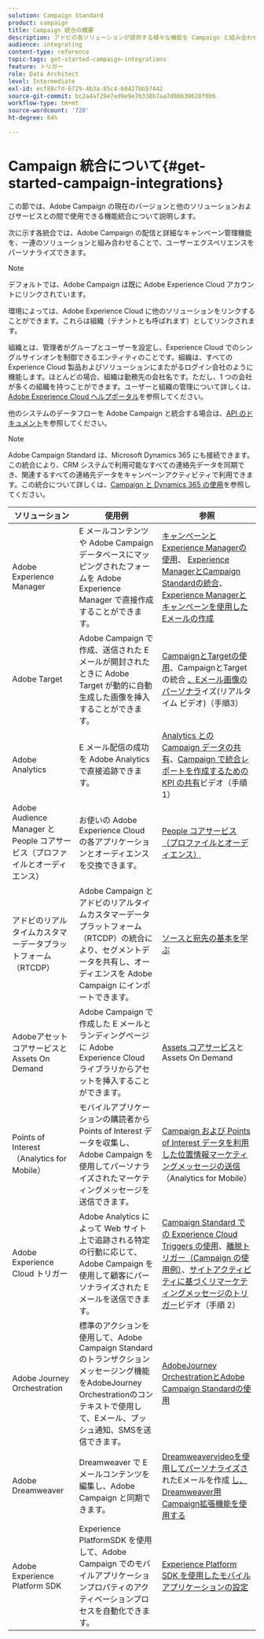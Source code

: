 ```yaml
---
solution: Campaign Standard
product: campaign
title: Campaign 統合の概要
description: アドビの各ソリューションが提供する様々な機能を Campaign と組み合わせることができます。
audience: integrating
content-type: reference
topic-tags: get-started-campaign-integrations
feature: トリガー
role: Data Architect
level: Intermediate
exl-id: ecf88c7d-6729-4b3a-85c4-60427bb57442
source-git-commit: bc2a4af29e7ed9e9e7b338b7aa7d8bb30628f0b6
workflow-type: tm+mt
source-wordcount: '720'
ht-degree: 84%

---
```


# Campaign 統合について{#get-started-campaign-integrations}

この節では、Adobe Campaign の現在のバージョンと他のソリューションおよびサービスとの間で使用できる機能統合について説明します。

次に示す各統合では、Adobe Campaign の配信と詳細なキャンペーン管理機能を、一連のソリューションと組み合わせることで、ユーザーエクスペリエンスをパーソナライズできます。

>[!NOTE]
>
> デフォルトでは、Adobe Campaign は既に Adobe Experience Cloud アカウントにリンクされています。

環境によっては、Adobe Experience Cloud に他のソリューションをリンクすることができます。これらは組織（テナントとも呼ばれます）としてリンクされます。

組織とは、管理者がグループとユーザーを設定し、Experience Cloud でのシングルサインオンを制御できるエンティティのことです。組織は、すべての Experience Cloud 製品およびソリューションにまたがるログイン会社のように機能します。ほとんどの場合、組織は勤務先の会社名です。ただし、1 つの会社が多くの組織を持つことができます。ユーザーと組織の管理について詳しくは、[Adobe Experience Cloud ヘルプポータル](https://docs.adobe.com/content/help/ja-JP/core-services/interface/manage-users-and-products/organizations.html)を参照してください。

他のシステムのデータフローを Adobe Campaign と統合する場合は、[API のドキュメント](../../api/using/get-started-apis.md)を参照してください。

>[!NOTE]
>
>Adobe Campaign Standard は、Microsoft Dynamics 365 にも接続できます。この統合により、CRM システムで利用可能なすべての連絡先データを同期でき、関連するすべての連絡先データをキャンペーンアクティビティで利用できます。この統合について詳しくは、[Campaign と Dynamics 365 の使用](../../integrating/using/d365-acs-get-started.md)を参照してください。


<table> 
 <thead> 
  <tr> 
   <th> ソリューション<br /> </th> 
   <th> 使用例<br /> </th> 
   <th> 参照<br /> </th> 
  </tr> 
 </thead> 
 <tbody> 
  <tr> 
   <td> Adobe Experience Manager<br /> </td> 
   <td> E メールコンテンツや Adobe Campaign データベースにマッピングされたフォームを Adobe Experience Manager で直接作成することができます。<br /> </td> 
   <td> 
     <a href="../../integrating/using/integrating-with-experience-manager.md">キャンペーンとExperience Managerの使用</a>、 <a href="https://helpx.adobe.com/jp/experience-manager/6-4/sites/administering/using/campaignstandard.html">Experience ManagerとCampaign Standardの統合</a>、 <a href="https://gn.adobe.com/doc/standard/getting_started/en/ACS_AEM.html">Experience Managerとキャンペーンを使用したEメールの作成</a> 
    </td> 
  </tr> 
  <tr> 
   <td> Adobe Target<br /> </td> 
   <td> Adobe Campaign で作成、送信された E メールが開封されたときに Adobe Target が動的に自動生成した画像を挿入することができます。<br /> </td> 
   <td> 
    <a href="../../integrating/using/about-campaign-target-integration.md">CampaignとTargetの使用</a>、CampaignとTargetの統合 <a href="https://docs.adobe.com/content/help/ja-JP/target/using/integrate/campaign-and-target.html">、Eメール画像のパーソナラ</a>イズ(リアルタイム <a href="https://helpx.adobe.com/marketing-cloud/how-to/email-marketing.html"></a> ビデオ)（手順3）
    </td> 
  </tr> 
  <tr> 
   <td> Adobe Analytics<br /> </td> 
   <td> E メール配信の成功を Adobe Analytics で直接追跡できます。<br /> </td> 
   <td> 
    <a href="../../integrating/using/about-campaign-analytics-integration.md">Analytics との Campaign データの共有</a>、<a href="https://helpx.adobe.com/marketing-cloud/how-to/email-marketing.html">Campaign で統合レポートを作成するための KPI の共有</a>ビデオ（手順 1）
    </td> 
  </tr> 
  <tr> 
   <td> Adobe Audience Manager と People コアサービス（プロファイルとオーディエンス）<br /> </td> 
   <td> お使いの Adobe Experience Cloud の各アプリケーションとオーディエンスを交換できます。<br /> </td> 
   <td> <a href="../../integrating/using/about-campaign-audience-manager-or-people-core-service-integration.md">People コアサービス（プロファイルとオーディエンス）</a><br /> </td> 
  </tr> 
   <tr> 
   <td> アドビのリアルタイムカスタマーデータプラットフォーム（RTCDP）<br /> </td> 
   <td> Adobe Campaign とアドビのリアルタイムカスタマーデータプラットフォーム（RTCDP）の統合により、セグメントデータを共有し、オーディエンスを Adobe Campaign にインポートできます。</td>
   <td><a href="../../integrating/using/get-started-sources-destinations.md">ソースと宛先の基本を学ぶ</a></td>
  </tr> 
  <tr> 
   <td> AdobeアセットコアサービスとAssets On Demand<br /> </td> 
   <td> Adobe Campaign で作成した E メールとランディングページに Adobe Experience Cloud ライブラリからアセットを挿入することができます。<br /> </td> 
   <td> <a href="../../integrating/using/working-with-campaign-and-assets-core-service.md">Assets コアサービス</a>と Assets On Demand<br /> </td> 
  </tr> 
  <tr> 
   <td> Points of Interest（Analytics for Mobile）<br /> </td> 
   <td> モバイルアプリケーションの購読者から Points of Interest データを収集し、Adobe Campaign を使用してパーソナライズされたマーケティングメッセージを送信できます。<br /> </td> 
   <td> <a href="../../integrating/using/about-campaign-points-of-interest-data-integration.md">Campaign および Points of Interest データを利用した位置情報マーケティングメッセージの送信</a>（Analytics for Mobile）<br /> </td> 
  </tr> 
  <tr> 
   <td> Adobe Experience Cloud トリガー<br /> </td> 
   <td> Adobe Analytics によって Web サイト上で追跡される特定の行動に応じて、Adobe Campaign を使用して顧客にパーソナライズされた E メールを送信できます。<br /> </td> 
   <td> 
    <a href="../../integrating/using/about-adobe-experience-cloud-triggers.md">Campaign Standard での Experience Cloud Triggers の使用</a>、<a href="../../integrating/using/abandonment-triggers-use-cases.md">離脱トリガー（Campaign の使用例）</a>、<a href="https://helpx.adobe.com/marketing-cloud/how-to/email-marketing.html">サイトアクティビティに基づくリマーケティングメッセージのトリガー</a>ビデオ（手順 2）
    </td> 
  </tr> 
    <tr> 
   <td> Adobe Journey Orchestration<br /> </td> 
   <td> 標準のアクションを使用して、Adobe Campaign Standardのトランザクションメッセージング機能をAdobeJourney Orchestrationのコンテキストで使用して、Eメール、プッシュ通知、SMSを送信できます。<br /> </td> 
   <td> <a href="https://experienceleague.adobe.com/docs/journeys/using/action-journeys/working-with-adobe-campaign.html?lang=en">AdobeJourney OrchestrationとAdobe Campaign Standardの使用</a><br /> </td> 
  </tr> 
  <tr> 
   <td> Adobe Dreamweaver<br /> </td> 
   <td> Dreamweaver で E メールコンテンツを編集し、Adobe Campaign と同期できます。<br /> </td> 
   <td> 
    <a href="https://docs.adobe.com/content/help/ja-JP/campaign-standard-learn/tutorials/designing-content/email-designer/dreamweaver-integration.translate.html">Dreamweavervideoを使用してパーソナライズさ</a> れたEメールを作成 <a href="https://helpx.adobe.com/jp/dreamweaver/using/working-with-dreamweaver-and-campaign.html">し、Dreamweaver用Campaign拡張機能を使用する</a> 
  </td> 
  </tr> 
  <tr> 
   <td> Adobe Experience Platform SDK<br /> </td> 
   <td> Experience PlatformSDK を使用して、Adobe Campaign でのモバイルアプリケーションプロパティのアクティベーションプロセスを自動化できます。<br /> </td> 
   <td> <a href="https://helpx.adobe.com/jp/campaign/kb/configuring-app-sdk.html">Experience Platform SDK を使用したモバイルアプリケーションの設定</a><br /> </td> 
  </tr> 
 </tbody> 
</table>
